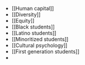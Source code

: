 - [[Human capital]]
- [[Diversity]]
- [[Equity]]
- [[Black students]]
- [[Latino students]]
- [[Minoritized students]]
- [[Cultural psychology]]
- [[First generation students]]
-